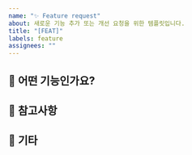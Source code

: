 ```yaml
---
name: "✨ Feature request"
about: 새로운 기능 추가 또는 개선 요청을 위한 템플릿입니다.
title: "[FEAT]"
labels: feature
assignees: ""
---
```


## 📌 어떤 기능인가요?

<!-- 추가하고 싶은 기능에 대해 간략히 설명해주세요. -->

>

## 🧩 참고사항

<!-- 관련된 화면, 플로우, 또는 벤치마크 사례가 있다면 공유해주세요. -->

>

## 📎 기타

<!-- 추가적으로 논의하거나 공유하고 싶은 내용이 있다면 작성해주세요. -->

>
